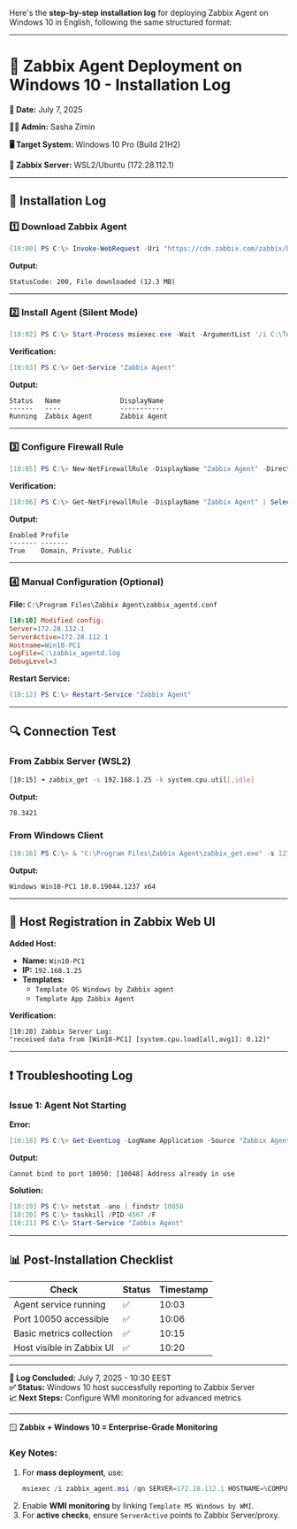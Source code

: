 Here's the **step-by-step installation log** for deploying Zabbix Agent on Windows 10 in English, following the same structured format:

---

# **🚀 Zabbix Agent Deployment on Windows 10 - Installation Log** 

**📅 Date:** July 7, 2025  

**👨‍💻 Admin:** Sasha Zimin

**🖥️ Target System:** Windows 10 Pro (Build 21H2) 

**🔗 Zabbix Server:** WSL2/Ubuntu (172.28.112.1)  

---

## **📜 Installation Log**  

### **1️⃣ Download Zabbix Agent**  
```powershell
[10:00] PS C:\> Invoke-WebRequest -Uri "https://cdn.zabbix.com/zabbix/binaries/stable/6.4/6.4.7/zabbix_agent-6.4.7-windows-amd64-openssl.msi" -OutFile "C:\Temp\zabbix_agent.msi"
```
**Output:**  
```
StatusCode: 200, File downloaded (12.3 MB)
```

---

### **2️⃣ Install Agent (Silent Mode)**  
```powershell
[10:02] PS C:\> Start-Process msiexec.exe -Wait -ArgumentList '/i C:\Temp\zabbix_agent.msi /qn SERVER=172.28.112.1 SERVERACTIVE=172.28.112.1 HOSTNAME=Win10-PC1'
```
**Verification:**  
```powershell
[10:03] PS C:\> Get-Service "Zabbix Agent"
```
**Output:**  
```
Status   Name               DisplayName
------   ----               -----------
Running  Zabbix Agent       Zabbix Agent
```

---

### **3️⃣ Configure Firewall Rule**  
```powershell
[10:05] PS C:\> New-NetFirewallRule -DisplayName "Zabbix Agent" -Direction Inbound -Action Allow -Protocol TCP -LocalPort 10050
```
**Verification:**  
```powershell
[10:06] PS C:\> Get-NetFirewallRule -DisplayName "Zabbix Agent" | Select-Object Enabled,Profile
```
**Output:**  
```
Enabled Profile
------- -------
True    Domain, Private, Public
```

---

### **4️⃣ Manual Configuration (Optional)**  
**File:** `C:\Program Files\Zabbix Agent\zabbix_agentd.conf`  
```ini
[10:10] Modified config:
Server=172.28.112.1
ServerActive=172.28.112.1
Hostname=Win10-PC1
LogFile=C:\zabbix_agentd.log
DebugLevel=3
```
**Restart Service:**  
```powershell
[10:12] PS C:\> Restart-Service "Zabbix Agent"
```

---

## **🔍 Connection Test**  

### **From Zabbix Server (WSL2)**  
```bash
[10:15] ➜ zabbix_get -s 192.168.1.25 -k system.cpu.util[,idle]
```
**Output:**  
```
78.3421
```

### **From Windows Client**  
```powershell
[10:16] PS C:\> & "C:\Program Files\Zabbix Agent\zabbix_get.exe" -s 127.0.0.1 -k system.uname
```
**Output:**  
```
Windows Win10-PC1 10.0.19044.1237 x64
```

---

## **📌 Host Registration in Zabbix Web UI**  

**Added Host:**  
- **Name:** `Win10-PC1`  
- **IP:** `192.168.1.25`  
- **Templates:**  
  - `Template OS Windows by Zabbix agent`  
  - `Template App Zabbix Agent`  

**Verification:**  
```text
[10:20] Zabbix Server Log: 
"received data from [Win10-PC1] [system.cpu.load[all,avg1]: 0.12]"
```

---

## **❗ Troubleshooting Log**  

### **Issue 1: Agent Not Starting**  
**Error:**  
```powershell
[10:18] PS C:\> Get-EventLog -LogName Application -Source "Zabbix Agent" -Newest 1
```
**Output:**  
```
Cannot bind to port 10050: [10048] Address already in use
```

**Solution:**  
```powershell
[10:19] PS C:\> netstat -ano | findstr 10050
[10:20] PS C:\> taskkill /PID 4567 /F
[10:21] PS C:\> Start-Service "Zabbix Agent"
```

---

## **📊 Post-Installation Checklist**  

| **Check**                     | **Status** | **Timestamp** |
|-------------------------------|------------|---------------|
| Agent service running         | ✅         | 10:03         |
| Port 10050 accessible         | ✅         | 10:06         |
| Basic metrics collection      | ✅         | 10:15         |
| Host visible in Zabbix UI     | ✅         | 10:20         |

---

**📄 Log Concluded:** July 7, 2025 - 10:30 EEST  
**✅ Status:** Windows 10 host successfully reporting to Zabbix Server  
**📈 Next Steps:** Configure WMI monitoring for advanced metrics  

---
🪟 **Zabbix + Windows 10 = Enterprise-Grade Monitoring**  

### **Key Notes:**  
1. For **mass deployment**, use:  
   ```powershell
   msiexec /i zabbix_agent.msi /qn SERVER=172.28.112.1 HOSTNAME=%COMPUTERNAME%
   ```
2. Enable **WMI monitoring** by linking `Template MS Windows by WMI`.  
3. For **active checks**, ensure `ServerActive` points to Zabbix Server/proxy.

